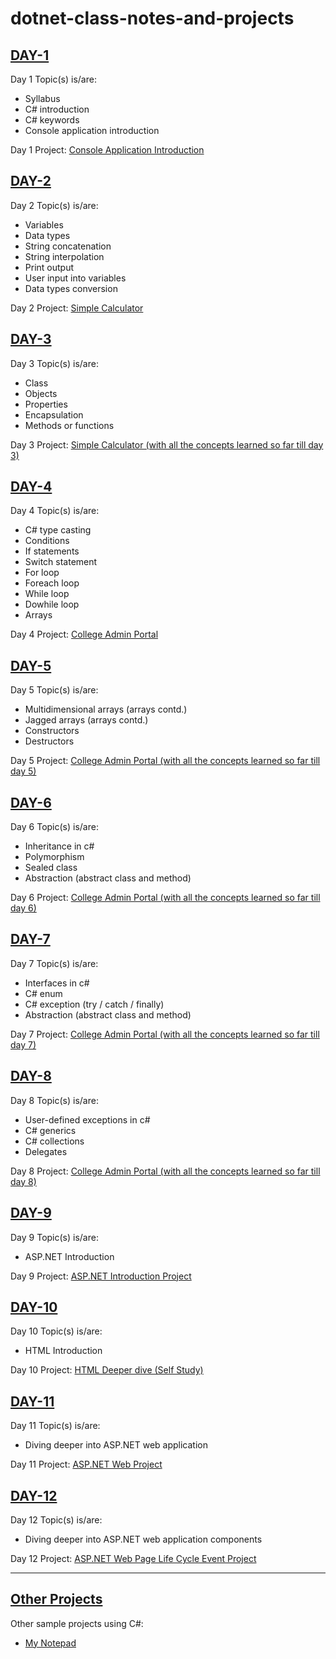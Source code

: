 # dotnet-class-notes-and-projects

## [DAY-1](./day_01/class_lesson/)

Day 1 Topic(s) is/are:

- Syllabus
- C# introduction
- C# keywords
- Console application introduction

Day 1 Project: [Console Application Introduction](./day_01/assignment/)

## [DAY-2](./day_02/class_lesson/)

Day 2 Topic(s) is/are:

- Variables
- Data types
- String concatenation
- String interpolation
- Print output
- User input into variables
- Data types conversion

Day 2 Project: [Simple Calculator](./day_02/assignment/)

## [DAY-3](./day_03/class_lesson/)

Day 3 Topic(s) is/are:

- Class
- Objects
- Properties
- Encapsulation
- Methods or functions

Day 3 Project: [Simple Calculator (with all the concepts learned so far till day 3)](./day_03/assignment/)

## [DAY-4](./day_04/class_lesson/)

Day 4 Topic(s) is/are:

- C# type casting
- Conditions
- If statements
- Switch statement
- For loop
- Foreach loop
- While loop
- Dowhile loop
- Arrays

Day 4 Project: [College Admin Portal](./day_04/assignment/)

## [DAY-5](./day_05/class_lesson/)

Day 5 Topic(s) is/are:

- Multidimensional arrays (arrays contd.)
- Jagged arrays (arrays contd.)
- Constructors
- Destructors

Day 5 Project: [College Admin Portal (with all the concepts learned so far till day 5)](./day_05/assignment/)

## [DAY-6](./day_06/class_lesson/)

Day 6 Topic(s) is/are:

- Inheritance in c#
- Polymorphism
- Sealed class
- Abstraction (abstract class and method)

Day 6 Project: [College Admin Portal (with all the concepts learned so far till day 6)](./day_06/assignment/)

## [DAY-7](./day_07/class_lesson/)

Day 7 Topic(s) is/are:

- Interfaces in c#
- C# enum
- C# exception (try / catch / finally)
- Abstraction (abstract class and method)

Day 7 Project: [College Admin Portal (with all the concepts learned so far till day 7)](./day_07/assignment/)

## [DAY-8](./day_08/class_lesson/)

Day 8 Topic(s) is/are:

- User-defined exceptions in c#
- C# generics
- C# collections
- Delegates

Day 8 Project: [College Admin Portal (with all the concepts learned so far till day 8)](./day_08/assignment/)

## [DAY-9](./day_09/class_lesson/)

Day 9 Topic(s) is/are:

- ASP.NET Introduction

Day 9 Project: [ASP.NET Introduction Project](./day_09/assignment/)

## [DAY-10](./day_10/class_lesson/)

Day 10 Topic(s) is/are:

- HTML Introduction

Day 10 Project: [HTML Deeper dive (Self Study)](./day_10/assignment/)

## [DAY-11](./day_11/class_lesson/)

Day 11 Topic(s) is/are:

- Diving deeper into ASP.NET web application

Day 11 Project: [ASP.NET Web Project](./day_11/assignment/)

## [DAY-12](./day_12/class_lesson/)

Day 12 Topic(s) is/are:

- Diving deeper into ASP.NET web application components

Day 12 Project: [ASP.NET Web Page Life Cycle Event Project](./day_12/assignment/)




---
## [Other Projects](./other_projects/)

Other sample projects using C#:

- [My Notepad](./other_projects/)